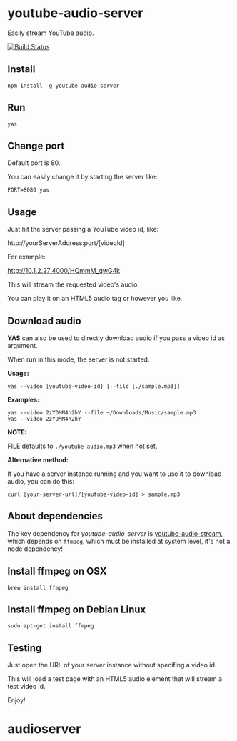 # youtube-audio-server 
Easily stream YouTube audio.

[![Build Status](https://travis-ci.org/codealchemist/youtube-audio-server.svg?branch=master)](https://travis-ci.org/codealchemist/youtube-audio-server)

## Install
`npm install -g youtube-audio-server`


## Run
`yas`


## Change port
Default port is 80.

You can easily change it by starting the server like:

`PORT=8080 yas`


## Usage
Just hit the server passing a YouTube video id, like:

http://yourServerAddress:port/[videoId]

For example:

http://10.1.2.27:4000/HQmmM_qwG4k

This will stream the requested video's audio.

You can play it on an HTML5 audio tag or however you like.


## Download audio
**YAS** can also be used to directly download audio if you pass a video id as argument.

When run in this mode, the server is not started.

**Usage:**

`yas --video [youtube-video-id] [--file [./sample.mp3]]`

**Examples:**
```
yas --video 2zYDMN4h2hY --file ~/Downloads/Music/sample.mp3
yas --video 2zYDMN4h2hY
```

**NOTE:** 

FILE defaults to `./youtube-audio.mp3` when not set.

**Alternative method:**

If you have a server instance running and you want to use it to download audio,
you can do this:

`curl [your-server-url]/[youtube-video-id] > sample.mp3`


## About dependencies
The key dependency for *youtube-audio-server* is 
[youtube-audio-stream](https://github.com/JamesKyburz/youtube-audio-stream), 
which depends on `ffmpeg`, which must be installed at system level, it's not
a node dependency!


## Install ffmpeg on OSX

`brew install ffmpeg`


## Install ffmpeg on Debian Linux

`sudo apt-get install ffmpeg`


## Testing
Just open the URL of your server instance without specifing a video id.

This will load a test page with an HTML5 audio element that will stream a test video id.


Enjoy!
# audioserver
